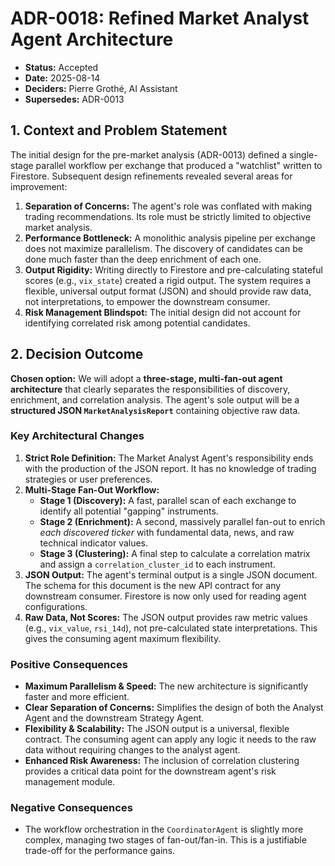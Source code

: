 # ADR-0018: Refined Market Analyst Agent Architecture

* **Status:** Accepted
* **Date:** 2025-08-14
* **Deciders:** Pierre Grothé, AI Assistant
* **Supersedes:** ADR-0013

## 1. Context and Problem Statement

The initial design for the pre-market analysis (ADR-0013) defined a single-stage parallel workflow per exchange that produced a "watchlist" written to Firestore. Subsequent design refinements revealed several areas for improvement:

1. **Separation of Concerns:** The agent's role was conflated with making trading recommendations. Its role must be strictly limited to objective market analysis.
2. **Performance Bottleneck:** A monolithic analysis pipeline per exchange does not maximize parallelism. The discovery of candidates can be done much faster than the deep enrichment of each one.
3. **Output Rigidity:** Writing directly to Firestore and pre-calculating stateful scores (e.g., `vix_state`) created a rigid output. The system requires a flexible, universal output format (JSON) and should provide raw data, not interpretations, to empower the downstream consumer.
4. **Risk Management Blindspot:** The initial design did not account for identifying correlated risk among potential candidates.

## 2. Decision Outcome

**Chosen option:** We will adopt a **three-stage, multi-fan-out agent architecture** that clearly separates the responsibilities of discovery, enrichment, and correlation analysis. The agent's sole output will be a **structured JSON `MarketAnalysisReport`** containing objective raw data.

### Key Architectural Changes

1. **Strict Role Definition:** The Market Analyst Agent's responsibility ends with the production of the JSON report. It has no knowledge of trading strategies or user preferences.
2. **Multi-Stage Fan-Out Workflow:**
    * **Stage 1 (Discovery):** A fast, parallel scan of each exchange to identify all potential "gapping" instruments.
    * **Stage 2 (Enrichment):** A second, massively parallel fan-out to enrich *each discovered ticker* with fundamental data, news, and raw technical indicator values.
    * **Stage 3 (Clustering):** A final step to calculate a correlation matrix and assign a `correlation_cluster_id` to each instrument.
3. **JSON Output:** The agent's terminal output is a single JSON document. The schema for this document is the new API contract for any downstream consumer. Firestore is now only used for reading agent configurations.
4. **Raw Data, Not Scores:** The JSON output provides raw metric values (e.g., `vix_value`, `rsi_14d`), not pre-calculated state interpretations. This gives the consuming agent maximum flexibility.

### Positive Consequences

* **Maximum Parallelism & Speed:** The new architecture is significantly faster and more efficient.
* **Clear Separation of Concerns:** Simplifies the design of both the Analyst Agent and the downstream Strategy Agent.
* **Flexibility & Scalability:** The JSON output is a universal, flexible contract. The consuming agent can apply any logic it needs to the raw data without requiring changes to the analyst agent.
* **Enhanced Risk Awareness:** The inclusion of correlation clustering provides a critical data point for the downstream agent's risk management module.

### Negative Consequences

* The workflow orchestration in the `CoordinatorAgent` is slightly more complex, managing two stages of fan-out/fan-in. This is a justifiable trade-off for the performance gains.
